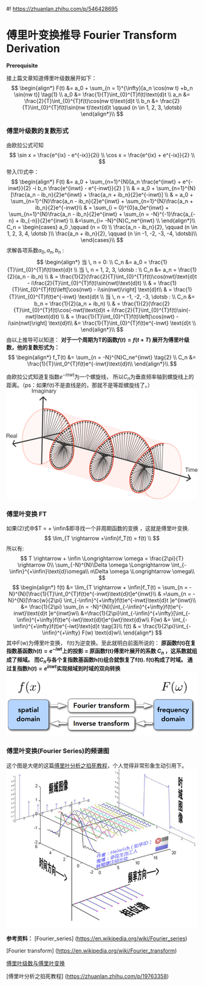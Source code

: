 #! https://zhuanlan.zhihu.com/p/546428695
# 傅里叶变换推导 Fourier Transform Derivation

**Prerequisite**

接上篇文章知道傅里叶级数展开如下：
$$
\begin{align*}
    F(t) &= a_0 + \sum_{n = 1}^{\infty}[a_n \cos(nw t) +b_n \sin(nw t)]  \tag{1} \\
    a_0 &= \frac{1}{T}\int_{0}^{T}f(t)\text{d}t \\
    a_n &= \frac{2}{T}\int_{0}^{T}f(t)\cos(nw t)\text{d}t \\
    b_n &= \frac{2}{T}\int_{0}^{T}f(t)\sin(nw t)\text{d}t \qquad (n \in 1, 2, 3, \dotsb)
\end{align*}\\
$$

### 傅里叶级数的复数形式
由欧拉公式可知
$$
\sin x = \frac{e^{ix} - e^{-ix}}{2i} \\
\cos x = \frac{e^{ix} + e^{-ix}}{2} \\
$$
带入(1)式中：
$$
\begin{align*}
    F(t) &= a_0 +  \sum_{n=1}^{N}[a_n \frac{e^{inwt} + e^{-inwt}}{2} -i b_n \frac{e^{inwt} - e^{-inwt}}{2} ] \\
    & = a_0 + \sum_{n=1}^{N}[\frac{a_n - ib_n}{2}e^{inwt} + \frac{a_n + ib_n}{2}e^{-inwt}] \\
    & = a_0 + \sum_{n=1}^{N}\frac{a_n - ib_n}{2}e^{inwt} + \sum_{n=1}^{N}\frac{a_n + ib_n}{2}e^{-inwt}\\
    & = \sum_{i = 0}^{0}a_0e^{inwt}  + \sum_{n=1}^{N}\frac{a_n - ib_n}{2}e^{inwt} + \sum_{n = -N}^{-1}\frac{a_{-n} + ib_{-n}}{2}e^{inwt} \\
    &=\sum_{i= -N}^{N}C_ne^{inwt} \\
\end{align*}\\
C_n =
\begin{cases}
 a_0 ,\qquad  (n = 0) \\
 \frac{a_n - ib_n}{2}, \qquad  (n \in 1, 2, 3, 4, \dotsb )\\
 \frac{a_n + ib_n}{2}, \qquad  (n \in -1, -2, -3, -4, \dotsb)\\
\end{cases}\\
$$
求解各项系数$a_0,a_n, b_n$ : 
$$
\begin{align*}
    当 \, n = 0: \\
    C_n &= a_0 = \frac{1}{T}\int_{0}^{T}f(t)\text{d}t \\
    当 \, n = 1, 2, 3, \dotsb : \\
    C_n &= a_n = \frac{1}{2}(a_n - ib_n) \\
    & = \frac{1}{2}(\frac{2}{T}\int_{0}^{T}f(t)\cos(nwt)\text{d}t - i\frac{2}{T}\int_{0}^{T}f(t)\sin(nwt)\text{d}t) \\
    & = \frac{1}{T}\int_{0}^{T}f(t)\left[\cos(nwt) - i\sin(nwt)\right] \text{d}t\\
    & = \frac{1}{T}\int_{0}^{T}f(t)e^{-inwt} \text{d}t \\
    当 \, n = -1, -2, -3, \dotsb : \\
    C_n &= b_n  = \frac{1}{2}(a_n + ib_n) \\
    & = \frac{1}{2}(\frac{2}{T}\int_{0}^{T}f(t)\cos(-nwt)\text{d}t + i\frac{2}{T}\int_{0}^{T}f(t)\sin(-nwt)\text{d}t) \\
    & = \frac{1}{T}\int_{0}^{T}f(t)\left[\cos(nwt) - i\sin(nwt)\right] \text{d}t\\
    &= \frac{1}{T}\int_{0}^{T}f(t)e^{-inwt} \text{d}t \\
\end{align*}\\
$$
由以上推导可以知道：
**对于一个周期为T的函数$f(t) = f(t + T)$  展开为傅里叶级数，他的复数形式为：**
$$
\begin{align*}
    f_T(t) &= \sum_{n = -N}^{N}C_ne^{inwt}  \tag{2} \\ 
    C_n &= \frac{1}{T}\int_0^{T}f(t)e^{-inwt}\text{d}t\\
\end{align*}\\
$$

由欧拉公式知道复指数$e^{-inwt}$为一个螺旋线， 所以$C_n$为垂直频率轴到螺旋线上的距离。（ps：如果f(t)不是直线是的，那就不是等距螺旋线了。）
![](./image/euler_equtaion_curve.png)



### 傅里叶变换 FT
如果(2)式中$T = + \infin$即寻找一个非周期函数的变换 ，这就是傅里叶变换. 
$$
\lim_{T \rightarrow +\infin}f_T(t) = f(t)  \\
$$
所以有:
$$
T \rightarrow + \infin  \Longrightarrow \omega = \frac{2\pi}{T} \rightarrow 0\\
\sum_{-N}^{N}\Delta \omega  \Longrightarrow \int_{-\infin}^{+\infin}\text{d}\omega\\
n\Delta \omega \Longrightarrow \omega\\
$$
$$
\begin{align*}
    f(t) &= \lim_{T \rightarrow + \infin}f_T(t) = \sum_{n = -N}^{N}[\frac{1}{T}\int_0^{T}f(t)e^{-inwt}\text{d}t]e^{inwt}\\
    & =\sum_{n = -N}^{N}[\frac{w}{2\pi} \int_{-\infin}^{+\infty}f(t)e^{-inwt}\text{d}t ]e^{inwt}\\
    &= \frac{1}{2\pi} \sum_{n = -N}^{N}[\int_{-\infin}^{+\infty}f(t)e^{-inwt}\text{d}t ]e^{inwt}w\\
    &=\frac{1}{2\pi}\int_{-\infin}^{+\infty}[\int_{-\infin}^{+\infty}f(t)e^{-iwt}\text{d}t]e^{iwt}\text{d}w\\
    F(w) &= \int_{-\infin}^{+\infty}f(t)e^{-iwt}\text{d}t  \tag{3}\\
    f(t) & = \frac{1}{2\pi}\int_{-\infin}^{+\infty} F(w) \text{d}w\\
\end{align*}
$$ 
其中F(w)为傅里叶变换， f(t)为逆变换。至此就明白前面所说的：
**原函数f(t)在复指数基函数$h(t)=e^{-iwt}$上的投影 = 原函数f(t)傅里叶展开的系数 $C_n$ ，这系数就组成了频域。 而$C_n$与各个复指数基函数h(t)组合就恢复了f(t). f(t)构成了时域。 通过复指数$h(t) = e^{inwt}$实现频域到时域的双向转换**
![](./Image/Fourier_Transform.png)


### 傅里叶变换(Fourier Series)的频谱图
这个图是大佬的这篇[傅里叶分析之掐死教程](https://zhuanlan.zhihu.com/p/19763358)，个人觉得非常形象生动引用下。
![](./Image/Fourier_Spactial_Frequency_Phase.jpg)





**参考资料：**
[Fourier_series]
(https://en.wikipedia.org/wiki/Fourier_series)

[Fourier transform]
(https://en.wikipedia.org/wiki/Fourier_transform)

[傅里叶级数与傅里叶变换](https://www.bilibili.com/video/BV1jt411U7Bp?share_source=copy_web&vd_source=e84f3d79efba7dc72e6306f35613222e)

[傅里叶分析之掐死教程]
(https://zhuanlan.zhihu.com/p/19763358)

